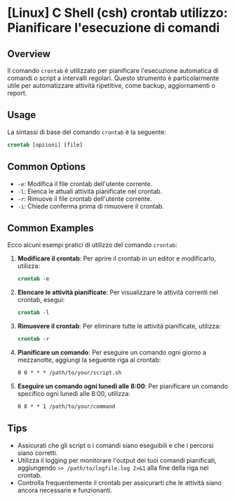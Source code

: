 # [Linux] C Shell (csh) crontab utilizzo: Pianificare l'esecuzione di comandi

## Overview
Il comando `crontab` è utilizzato per pianificare l'esecuzione automatica di comandi o script a intervalli regolari. Questo strumento è particolarmente utile per automatizzare attività ripetitive, come backup, aggiornamenti o report.

## Usage
La sintassi di base del comando `crontab` è la seguente:

```csh
crontab [opzioni] [file]
```

## Common Options
- `-e`: Modifica il file crontab dell'utente corrente.
- `-l`: Elenca le attuali attività pianificate nel crontab.
- `-r`: Rimuove il file crontab dell'utente corrente.
- `-i`: Chiede conferma prima di rimuovere il crontab.

## Common Examples
Ecco alcuni esempi pratici di utilizzo del comando `crontab`:

1. **Modificare il crontab**:
   Per aprire il crontab in un editor e modificarlo, utilizza:
   ```csh
   crontab -e
   ```

2. **Elencare le attività pianificate**:
   Per visualizzare le attività correnti nel crontab, esegui:
   ```csh
   crontab -l
   ```

3. **Rimuovere il crontab**:
   Per eliminare tutte le attività pianificate, utilizza:
   ```csh
   crontab -r
   ```

4. **Pianificare un comando**:
   Per eseguire un comando ogni giorno a mezzanotte, aggiungi la seguente riga al crontab:
   ```csh
   0 0 * * * /path/to/your/script.sh
   ```

5. **Eseguire un comando ogni lunedì alle 8:00**:
   Per pianificare un comando specifico ogni lunedì alle 8:00, utilizza:
   ```csh
   0 8 * * 1 /path/to/your/command
   ```

## Tips
- Assicurati che gli script o i comandi siano eseguibili e che i percorsi siano corretti.
- Utilizza il logging per monitorare l'output dei tuoi comandi pianificati, aggiungendo `>> /path/to/logfile.log 2>&1` alla fine della riga nel crontab.
- Controlla frequentemente il crontab per assicurarti che le attività siano ancora necessarie e funzionanti.